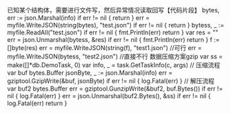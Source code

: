 已知某个结构体，需要进行文件写，然后异常情况读取回写【代码片段】
    bytes, err := json.Marshal(info)
        if err != nil {
        return
    }
    err = myfile.WriteJSON(string(bytes), "test.json")
        if err != nil {
        return
    }
    bytess, _ := myfile.ReadAll("test.json")
    if err != nil {
    fmt.Println(err)
    return
    }
    var res = ""
    err = json.Unmarshal(bytess, &res)
    if err != nil {
        fmt.Println(err)
        return
    }
    f := []byte(res)
    err = myfile.WriteJSON(string(f), "test1.json") //可行
    err = myfile.WriteJSON(bytess, "test2.json")    //直接不行
数据压缩方案gzip
    var ss = make([]*db.DemoTask, 0)
    var info, _ = task.GetTaskInfo(c, args)
    // 压缩流程
    var buf bytes.Buffer
    jsonByte, _ := json.Marshal(info)
    err = gziptool.GzipWrite(&buf, jsonByte)
    if err != nil {
        log.Fatal(err)
    }
    // 解压流程
    var buf2 bytes.Buffer
    err = gziptool.GunzipWrite(&buf2, buf.Bytes())
    if err != nil {
        log.Fatal(err)
    }
    err = json.Unmarshal(buf2.Bytes(), &ss)
    if err != nil {
        log.Fatal(err)
        return
    }